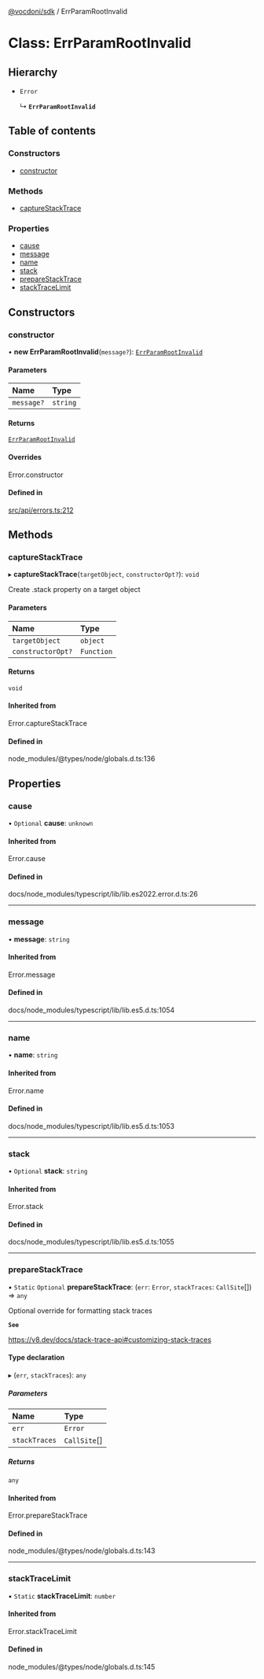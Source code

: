 [@vocdoni/sdk](/sdk) / ErrParamRootInvalid

# Class: ErrParamRootInvalid

## Hierarchy

- `Error`

  ↳ **`ErrParamRootInvalid`**

## Table of contents

### Constructors

- [constructor](ErrParamRootInvalid#constructor)

### Methods

- [captureStackTrace](ErrParamRootInvalid#capturestacktrace)

### Properties

- [cause](ErrParamRootInvalid#cause)
- [message](ErrParamRootInvalid#message)
- [name](ErrParamRootInvalid#name)
- [stack](ErrParamRootInvalid#stack)
- [prepareStackTrace](ErrParamRootInvalid#preparestacktrace)
- [stackTraceLimit](ErrParamRootInvalid#stacktracelimit)

## Constructors

### constructor

• **new ErrParamRootInvalid**(`message?`): [`ErrParamRootInvalid`](ErrParamRootInvalid)

#### Parameters

| Name | Type |
| :------ | :------ |
| `message?` | `string` |

#### Returns

[`ErrParamRootInvalid`](ErrParamRootInvalid)

#### Overrides

Error.constructor

#### Defined in

[src/api/errors.ts:212](https://github.com/vocdoni/vocdoni-sdk/blob/179c92b4cecfec787d968dc02b519f64ee15c5d3/src/api/errors.ts#L212)

## Methods

### captureStackTrace

▸ **captureStackTrace**(`targetObject`, `constructorOpt?`): `void`

Create .stack property on a target object

#### Parameters

| Name | Type |
| :------ | :------ |
| `targetObject` | `object` |
| `constructorOpt?` | `Function` |

#### Returns

`void`

#### Inherited from

Error.captureStackTrace

#### Defined in

node_modules/@types/node/globals.d.ts:136

## Properties

### cause

• `Optional` **cause**: `unknown`

#### Inherited from

Error.cause

#### Defined in

docs/node_modules/typescript/lib/lib.es2022.error.d.ts:26

___

### message

• **message**: `string`

#### Inherited from

Error.message

#### Defined in

docs/node_modules/typescript/lib/lib.es5.d.ts:1054

___

### name

• **name**: `string`

#### Inherited from

Error.name

#### Defined in

docs/node_modules/typescript/lib/lib.es5.d.ts:1053

___

### stack

• `Optional` **stack**: `string`

#### Inherited from

Error.stack

#### Defined in

docs/node_modules/typescript/lib/lib.es5.d.ts:1055

___

### prepareStackTrace

▪ `Static` `Optional` **prepareStackTrace**: (`err`: `Error`, `stackTraces`: `CallSite`[]) => `any`

Optional override for formatting stack traces

**`See`**

https://v8.dev/docs/stack-trace-api#customizing-stack-traces

#### Type declaration

▸ (`err`, `stackTraces`): `any`

##### Parameters

| Name | Type |
| :------ | :------ |
| `err` | `Error` |
| `stackTraces` | `CallSite`[] |

##### Returns

`any`

#### Inherited from

Error.prepareStackTrace

#### Defined in

node_modules/@types/node/globals.d.ts:143

___

### stackTraceLimit

▪ `Static` **stackTraceLimit**: `number`

#### Inherited from

Error.stackTraceLimit

#### Defined in

node_modules/@types/node/globals.d.ts:145
